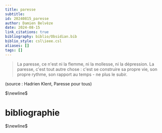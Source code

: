 ```yaml
---
title: paresse
subtitle:
id: 20240815_paresse
author: Damien Belvèze
date: 2024-08-15
link_citations: true
bibliography: biblio/Obsidian.bib
biblio_style: csl\ieee.csl
aliases: []
tags: []
---
```

> La paresse, ce n'est ni la flemme, ni la mollesse, ni la dépression. La paresse, c'est tout autre chose : c'est se construire sa propre vie, son propre rythme, son rapport au temps - ne plus le subir. 

(source : Hadrien Klent, Paresse pour tous)


$\newline$
# bibliographie
$\newline$






